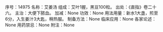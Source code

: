 序号：14975
名称：艾姜汤
组成：艾叶1握，黑豆100粒。
出处：《直指》卷二十六。
主治：大便下脓血。
加减：None
功效：None
用法用量：新水1大盏，煎至6分，入生姜汁3大匙，稍热服。
制备方法：None
临床应用：None
各家论述：None
用药禁忌：None
附注：None
